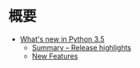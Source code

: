 # 概要
* [What's new in Python 3.5](whatnews/README.md)
  * [Summary – Release highlights](whatnews/Summary_Release_highlights.md)
  * [New Features](whatnews/NewFeatures.md)
